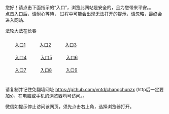 您好！请点击下面指示的“入口”，浏览此网站是安全的，且为您带来平安。。 <br/>
点击入口后，请耐心等待， 过程中可能会出现无法打开的提示，请忽略，最终会进入网站. </br>

法轮大法在长春<br/>
<div style="padding:10px"><a style="margin:20px" target="_blank" href="https://d1od7e3hex35ed.cloudfront.net/2Qpsp?pnefvlu" id="ccLink1" rel="nofollow">入口1</a> <a target="_blank" style="margin:20px" href="https://dxjsrzq3x269v.cloudfront.net/2Qpsp?dxnnfuv" id="ccLink2" rel="nofollow">入口2</a> <a style="margin:20px" target="_blank" href="https://d30rlk7dqftp61.cloudfront.net/2Qpsp?midwoqt" id="ccLink3" rel="nofollow">入口3</a></div>

<div style="padding:10px" ><a style="margin:20px" target="_blank" href="https://d1od7e3hex35ed.cloudfront.net/2Qpsp?pnefvlu" id="ccLink4" rel="nofollow">入口4</a> <a style="margin:20px" href="https://dxjsrzq3x269v.cloudfront.net/2Qpsp?dxnnfuv" target="_blank" id="ccLink5" rel="nofollow">入口5</a> <a style="margin:20px" href="https://d30rlk7dqftp61.cloudfront.net/2Qpsp?midwoqt" target="_blank" id="ccLink6" rel="nofollow">入口6</a></div>

<div style="padding:10px"><a style="margin:20px" target="_blank" href="https://d1od7e3hex35ed.cloudfront.net/2Qpsp?pnefvlu" id="ccLink7" rel="nofollow">入口7</a> <a style="margin:20px" href="https://dxjsrzq3x269v.cloudfront.net/2Qpsp?dxnnfuv" target="_blank" id="ccLink8" rel="nofollow">入口8</a> <a style="margin:20px" target="_blank" href="https://d30rlk7dqftp61.cloudfront.net/2Qpsp?midwoqt" id="ccLink9" rel="nofollow">入口9</a></div>

<br/>



请复制并记住免翻墙网址 https://github.com/yntd/changchunzx (http后一定要加s)，在电脑或手机的浏览器均可访问。。<br/>

微信如提示停止访问该网页，须先点击右上角，选择浏览器打开。
